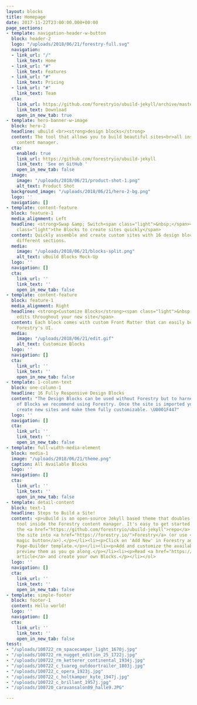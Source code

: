 ```yaml
---
layout: blocks
title: Homepage
date: 2017-11-22T23:00:00.000+00:00
page_sections:
- template: navigation-header-w-button
  block: header-2
  logo: "/uploads/2018/06/21/forestry-full.svg"
  navigation:
  - link_url: "/"
    link_text: Home
  - link_url: "#"
    link_text: Features
  - link_url: "#"
    link_text: Pricing
  - link_url: "#"
    link_text: Team
  cta:
    link_url: https://github.com/forestryio/ubuild-jekyll/archive/master.zip
    link_text: Download
    open_in_new_tab: true
- template: hero-banner-w-image
  block: hero-2
  headline: uBuild <br><strong>design blocks</strong>
  content: The tool that allows you to build beautiful sites<br>all inside Forestry's
    content manager.
  cta:
    enabled: true
    link_url: https://github.com/forestryio/ubuild-jekyll
    link_text: 'See on GitHub '
    open_in_new_tab: false
  image:
    image: "/uploads/2018/06/21/product-shot-1.png"
    alt_text: Product Shot
  background_image: "/uploads/2018/06/21/hero-2-bg.png"
  logo: ''
  navigation: []
- template: content-feature
  block: feature-1
  media_alignment: Left
  headline: <strong>Swap &amp; Switch<span class="light">&nbsp;</span></strong><span
    class="light">the Blocks to create sites quickly</span>
  content: Quickly assemble and create custom sites with 16 design blocks for seven
    different sections.
  media:
    image: "/uploads/2018/06/21/blocks-split.png"
    alt_text: uBuild Blocks Mock-Up
  logo: ''
  navigation: []
  cta:
    link_url: ''
    link_text: ''
    open_in_new_tab: false
- template: content-feature
  block: feature-1
  media_alignment: Right
  headline: <strong>Customize Blocks</strong><span class="light">&nbsp;to make quick
    edits throughout your new site</span>
  content: Each block comes with custom Front Matter that can easily be edited in
    Forestry's UI.
  media:
    image: "/uploads/2018/06/21/edit.gif"
    alt_text: Customize Blocks
  logo: ''
  navigation: []
  cta:
    link_url: ''
    link_text: ''
    open_in_new_tab: false
- template: 1-column-text
  block: one-column-1
  headline: 16 Fully Responsive Design Blocks
  content: "The Design Blocks can be used without Forestry but to harness the power
    of Blocks we recommend using Forestry. Once the site is imported you can immediately
    create new sites and make them fully customizable. \U0001F447"
  logo: ''
  navigation: []
  cta:
    link_url: ''
    link_text: ''
    open_in_new_tab: false
- template: full-width-media-element
  block: media-1
  image: "/uploads/2018/06/21/theme.png"
  caption: All Available Blocks
  logo: ''
  navigation: []
  cta:
    link_url: ''
    link_text: ''
    open_in_new_tab: false
- template: detail-content
  block: text-1
  headline: Steps to Build a Site!
  content: <p>uBuild is an open-source Jekyll based theme that doubles as a builder
    tool inside the Forestry content manager. It's easy to get started!</p><ol><li><p>Fork
    the <a href="https://github.com/forestryio/ubuild-jekyll">repo</a> and import
    the site into <a href="https://forestry.io/">Forestry</a> (or use <a href="https://forestry.io/blog/ubuild-a-new-theme-for-static-sites-using-blocks.md">our
    magic button</a>).</p></li><li><p>Click on 'Add New' in Forestry and select the
    Page-Builder template.</p></li><li><p>Add and customize the available Blocks and
    preview them as you go along.</p></li><li><p>Read <a href="https://forestry.io/blog/ubuild-a-new-theme-for-static-sites-using-blocks.md">our
    article</a> and create your own Blocks.</p></li></ol>
  logo: ''
  navigation: []
  cta:
    link_url: ''
    link_text: ''
    open_in_new_tab: false
- template: simple-footer
  block: footer-1
  content: Hello world!
  logo: ''
  navigation: []
  cta:
    link_url: ''
    link_text: ''
    open_in_new_tab: false
tesst:
- "/uploads/100722_rm_spacecamper_light_1670j.jpg"
- "/uploads/100722_rm_nugget_edition_25_1722j.jpg"
- "/uploads/100722_rm_ketterer_continental_1934j.jpg"
- "/uploads/100722_c_tuareg_outdoortrailer_1803j.jpg"
- "/uploads/100722_c_opera_1923j.jpg"
- "/uploads/100722_c_holtkamper_kyte_1947j.jpg"
- "/uploads/100722_c_brillant_1957j.jpg"
- "/uploads/100720_caravansalon09_halle9.JPG"

---
```


